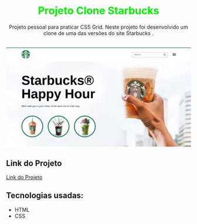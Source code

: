 <h1 align="center"><font color="\green\">Projeto Clone Starbucks</font></h1>
  <p align="center"> Projeto pessoal para praticar CSS Grid. Neste projeto foi desenvolvido um clone de uma das versões do site Starbucks .</p>
  <br>
  <a href="https://marcolucianodev.github.io/clone-starbucks/" target="_blank"><img src="https://github.com/marcolucianodev/clone-starbucks/blob/master/imagens/starbucks.png" alt="starbucks-clone" border="0"></a>
  <br>
  <h2>Link do Projeto</h2>
  <p><a href="https://marcolucianodev.github.io/clone-starbucks/" target="_blank">Link do Projeto</a></p>
  <h2>Tecnologias usadas:</h2>
  <ul>
  <li>HTML</li>
  <li>CSS</li>
  </ul>